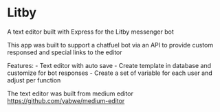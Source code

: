 # Litby

A text editor built with Express for the Litby messenger bot

This app was built to support a chatfuel bot via an API to provide custom responsed and special links to the editor



Features:
    - Text editor with auto save
    - Create template in database and customize for bot responses
    - Create a set of variable for each user and adjust per function

The text editor was built from medium editor https://github.com/yabwe/medium-editor
